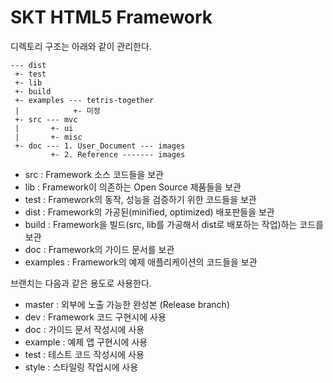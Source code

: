 # SKT HTML5 Framework

디렉토리 구조는 아래와 같이 관리한다.

	--- dist
	 +- test
	 +- lib
	 +- build
	 +- examples --- tetris-together
	 |            +- 미정
	 +- src --- mvc
	 |       +- ui
	 |       +- misc
	 +- doc --- 1. User_Document --- images
	         +- 2. Reference ------- images

* src : Framework 소스 코드들을 보관
* lib : Framework이 의존하는 Open Source 제품들을 보관
* test : Framework의 동작, 성능을 검증하기 위한 코드들을 보관
* dist : Framework의 가공된(minified, optimized) 배포판들을 보관
* build : Framework을 빌드(src, lib를 가공해서 dist로 배포하는 작업)하는 코드를 보관
* doc : Framework의 가이드 문서를 보관
* examples : Framework의 예제 애플리케이션의 코드들을 보관

브랜치는 다음과 같은 용도로 사용한다.

* master : 외부에 노출 가능한 완성본 (Release branch)
* dev : Framework 코드 구현시에 사용
* doc : 가이드 문서 작성시에 사용
* example : 예제 앱 구현시에 사용
* test : 테스트 코드 작성시에 사용
* style : 스타일링 작업시에 사용
